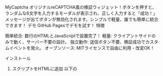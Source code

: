 MyCaptcha
オリジナルreCAPTCHA風の検証ウィジェット！ボタンを押すと、ランダムな6文字を入力するモーダルが表示され、正しく入力すると「成功！」メッセージが出てボタンが無効化されます。シンプルで軽量、誰でも簡単に統合できます！
デモ
GitHub Pagesでデモを試す！
特徴

簡単統合: 数行のHTMLとJavaScriptで設置完了！
軽量: クライアントサイドのみで動く、サーバー不要の設計。
独立動作: 送信ボタン不要、検証成功でカスタムイベントを発火。
オープンソース: MITライセンスで自由に利用・改変OK！

インストール
1. スクリプトをHTMLに追加
以下の<script>タグを<head>または<body>に貼り付けます。
`<script src="https://cdn.jsdelivr.net/gh/Nawadan1215/my-captcha@latest/client/mycaptcha.js"></script>`

注: Tailwind CSSを使用しているので、デザインを維持したい場合は追加。
`<script src="https://cdn.tailwindcss.com"></script>`

2. HTMLにMyCaptchaを埋め込む
`<div id="mycaptcha"></div>`を追加し、MyCaptcha.renderを呼び出します。
```
<div id="mycaptcha"></div>
<script>
  MyCaptcha.render('mycaptcha');
</script>
```
使い方

設置: 上記のコードをHTMLにコピペ。
動作:
ユーザーが「私はロボットではありません」ボタンをクリック。
モーダルが表示され、ランダムな6文字を入力。
「検証」ボタン（またはEnterキー）でチェック。
正しい場合: 「成功！」メッセージが表示され、ボタンが無効化。mycaptchaSuccessイベントが発火。
間違った場合: エラーメッセージで再試行。


カスタム処理: 成功時にmycaptchaSuccessイベントをキャッチして、次のアクションを設定。

コード例（フル）
```
<!DOCTYPE html>
<html lang="ja">
<head>
  <meta charset="UTF-8">
  <meta name="viewport" content="width=device-width, initial-scale=1.0">
  <title>MyCaptcha デモ</title>
  <script src="https://cdn.tailwindcss.com"></script>
  <script src="https://cdn.jsdelivr.net/gh/username/my-captcha@latest/client/mycaptcha.js"></script>
</head>
<body class="bg-gray-100 flex items-center justify-center min-h-screen">
  <div class="text-center">
    <h1 class="text-3xl font-bold mb-4">MyCaptcha デモ</h1>
    <div id="mycaptcha"></div>
  </div>
  <script>
    MyCaptcha.render('mycaptcha');
    document.getElementById('mycaptcha').addEventListener('mycaptchaSuccess', () => {
      console.log('検証成功！ここで次の処理を追加！');
    });
  </script>
</body>
</html>
```
カスタマイズ

ID変更: `<div id="mycaptcha">`を任意のIDに変更（例: `MyCaptcha.render('custom-id')`）。
スタイル: Tailwind CSSでカスタマイズ、または独自CSSを適用。
イベント処理: mycaptchaSuccessで任意のロジックを実装。

バグ修正履歴

2025-06-14: ボタン押下でモーダルが消えるバグを修正。イベント競合を解消。

将来の予定

サーバー検証: トークン検証APIの追加。
多言語対応: 英語や他の言語サポート。

開発者向け

リポジトリ: github.com/Nawadan1215/original-bot-check-v1
バグ報告: Issues
コントリビュート: プルリクエスト歓迎！

ライセンス
MITライセンスのもと、自由に利用・配布可能です。
クレジット
made by nawa
